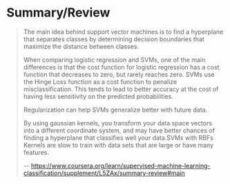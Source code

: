 # Summary/Review
> 
> The main idea behind support vector machines is to find a hyperplane that separates classes by determining decision boundaries that maximize the distance between classes.
> 
> When comparing logistic regression and SVMs, one of the main differences is that the cost function for logistic regression has a cost function that decreases to zero, but rarely reaches zero. SVMs use the Hinge Loss function as a cost function to penalize misclassification. This tends to lead to better accuracy at the cost of having less sensitivity on the predicted probabilities.
> 
> Regularization can help SVMs generalize better with future data.
> 
> By using gaussian kernels, you transform your data space vectors into a different coordinate system, and may have better chances of finding a hyperplane that classifies well your data.SVMs with RBFs Kernels are slow to train with data sets that are large or have many features.
>
> -- https://www.coursera.org/learn/supervised-machine-learning-classification/supplement/L5ZAx/summary-review#main
